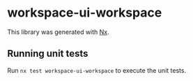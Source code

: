 # workspace-ui-workspace

This library was generated with [Nx](https://nx.dev).

## Running unit tests

Run `nx test workspace-ui-workspace` to execute the unit tests.
